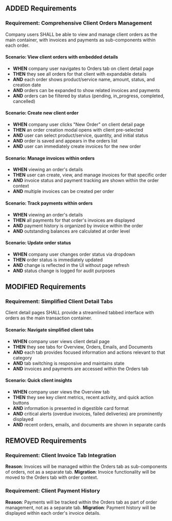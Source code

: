 ## ADDED Requirements

### Requirement: Comprehensive Client Orders Management

Company users SHALL be able to view and manage client orders as the main container, with invoices and payments as sub-components within each order.

#### Scenario: View client orders with embedded details

- **WHEN** company user navigates to Orders tab on client detail page
- **THEN** they see all orders for that client with expandable details
- **AND** each order shows product/service name, amount, status, and creation date
- **AND** orders can be expanded to show related invoices and payments
- **AND** orders can be filtered by status (pending, in_progress, completed, cancelled)

#### Scenario: Create new client order

- **WHEN** company user clicks "New Order" on client detail page
- **THEN** an order creation modal opens with client pre-selected
- **AND** user can select product/service, quantity, and initial status
- **AND** order is saved and appears in the orders list
- **AND** user can immediately create invoices for the new order

#### Scenario: Manage invoices within orders

- **WHEN** viewing an order's details
- **THEN** user can create, view, and manage invoices for that specific order
- **AND** invoice status and payment tracking are shown within the order context
- **AND** multiple invoices can be created per order

#### Scenario: Track payments within orders

- **WHEN** viewing an order's details
- **THEN** all payments for that order's invoices are displayed
- **AND** payment history is organized by invoice within the order
- **AND** outstanding balances are calculated at order level

#### Scenario: Update order status

- **WHEN** company user changes order status via dropdown
- **THEN** order status is immediately updated
- **AND** change is reflected in the UI without page refresh
- **AND** status change is logged for audit purposes

## MODIFIED Requirements

### Requirement: Simplified Client Detail Tabs

Client detail pages SHALL provide a streamlined tabbed interface with orders as the main transaction container.

#### Scenario: Navigate simplified client tabs

- **WHEN** company user views client detail page
- **THEN** they see tabs for Overview, Orders, Emails, and Documents
- **AND** each tab provides focused information and actions relevant to that category
- **AND** tab switching is responsive and maintains state
- **AND** invoices and payments are accessed within the Orders tab

#### Scenario: Quick client insights

- **WHEN** company user views the Overview tab
- **THEN** they see key client metrics, recent activity, and quick action buttons
- **AND** information is presented in digestible card format
- **AND** critical alerts (overdue invoices, failed deliveries) are prominently displayed
- **AND** recent orders, emails, and documents are shown in separate cards

## REMOVED Requirements

### Requirement: Client Invoice Tab Integration

**Reason**: Invoices will be managed within the Orders tab as sub-components of orders, not as a separate tab.
**Migration**: Invoice functionality will be moved to the Orders tab with order context.

### Requirement: Client Payment History

**Reason**: Payments will be tracked within the Orders tab as part of order management, not as a separate tab.
**Migration**: Payment history will be displayed within each order's invoice details.
